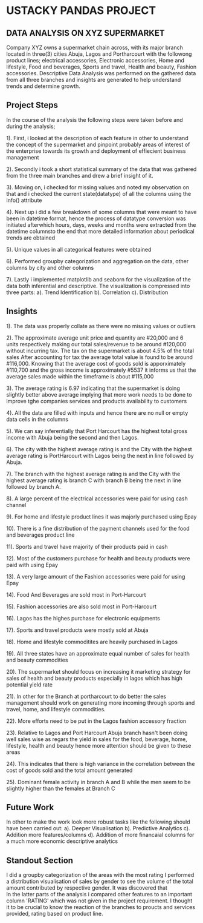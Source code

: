 # USTACKY PANDAS PROJECT

## DATA ANALYSIS ON  XYZ SUPERMARKET

Company XYZ owns a supermarket chain across, with its major branch located in three(3) cities Abuja, Lagos and Portharcourt with the followong product lines; electrical accessories, Electronic accessories, Home and lifestyle, Food and beverages, Sports and travel, Health and beauty, Fashion accessories. Descriptive Data Analysis was performed on the gathered data from all three branches and insights are generated to help understand trends and determine growth. 

## Project Steps

In the course of the analysis the following steps were taken before and during the analysis; 

1). First, i looked at the description of each feature in other to understand the concept of the supermarket and pinpoint probably areas of interest of the enterprise towards its growth and deployment of effiecient business management

2). Secondly i took a short statistical summary of the data that was gathered from the three main branches and drew a brief insight of it.

3). Moving on, i checked for missing values and noted my observation on that and i checked the current state(datatype) of all the columns using the info() attribute

4). Next up i did a few breakdown of some columns that were meant to have been in datetime format, hence the process of datatype conversion was initiated afterwhich hours, days, weeks and months were extracted from the datetime columnsto the end that more detailed information about periodical trends are obtained

5). Unique values in all categorical features were obtained

6). Performed groupby categorization and aggregation on the data, other columns by city and other columns

7). Lastly i implemented matplotlib and seaborn for the visualization of the data both inferential and descriptive. The visualization is compressed into three parts:
	a). Trend Identification
	b). Correlation
	c). Distribution


## Insights

1). The data was properly collate as there were no missing values or outliers

2). The approximate average unit price and quantity are #20,000 and 6 units respectively making our total sales/revenue to be around #120,000 without incurring tax.
The tax on the supermarket is about 4.5% of the total sales
After accounting for tax the average total value is found to be around #116,000.
Knowing that the average cost of goods sold is apporximately #110,700 and the gross income is approximately #5537 it informs us that the average sales made within the timeframe is about #115,000 

3). The average rating is 6.97 indicating that the supermarket is doing slightly better above average implying that more work needs to be done to improve tghe companies services and products availability to customers

4). All the data are filled with inputs and hence there are no null or empty data cells in the columns

5). We can say inferentially that Port Harcourt has the highest total gross income with Abuja being the second and then Lagos.

6). The city with the highest average rating is and the City with the highest average rating is PortHarcourt with Lagos being the next in line followed by Abuja.

7). The branch with the highest average rating is and the City with the highest average rating is branch C with branch B being the next in line followed by branch A.

8). A large percent of the electrical accessories were paid for using cash channel

9). For home and lifestyle product lines it was majorly purchased using Epay

10). There is a fine distribution of the payment channels used for the food and beverages product line

11). Sports and travel have majority of their products paid in cash

12). Most of the customers purchase for health and beauty products were paid with using Epay

13). A very large amount of the Fashion accessories were paid for using Epay

14). Food And Beverages are sold most in Port-Harcourt

15). Fashion accessories are also sold most in Port-Harcourt

16). Lagos has the highes purchase for electronic equipments

17). Sports and travel products were mostly sold at Abuja

18). Home and lifestyle commoditites are heavily purchased in Lagos

19). All three states have an approximate equal number of sales for health and beauty commodities

20). The supermarket should focus on increasing it marketing strategy for sales of health and beauty products especially in lagos which has high potential yield rate

21). In other for the Branch at portharcourt to do better the sales management should work on generating more incoming through sports and travel, home, and lifestyle commodities. 

22). More efforts need to be put in the Lagos fashion accessory fraction

23). Relative to Lagos and Port Harcourt Abuja branch hasn't been doing well sales wise as regars the yield in sales for the food, beverage, home, lifestyle, health and beauty hence more attention should be given to these areas

24). This indicates that there is high variance in the correlation between the cost of goods sold and the total amount generated

25). Dominant female activity in branch A and B while the men seem to be slightly higher than the females at Branch C

## Future Work

In other to make the work look more robust tasks like the following should have been carried out:
a). Deeper Visualisation
b). Predictive Analytics
c). Addition more features/columns
d). Addition of more financaial columns for a much more economic descriptive analytics


## Standout Section

I did a groupby categorization of the areas with the most rating
I performed a distribution visualisation of sales by gender to see the volume of the total amount contributed by respective gender. It was discovered that  
In the latter parts of the analysis i compared other features to an important column 'RATING' which was not given in the project requirement. I thought it to be crucial to know the reaction of the branches to proucts and services provided, rating based on product line.
